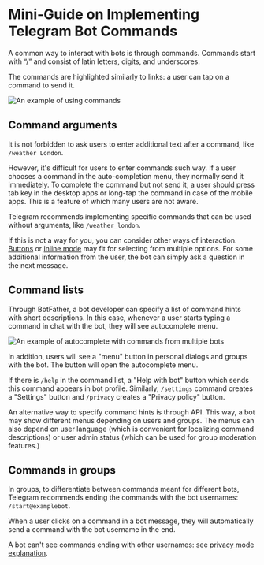 # Mini-Guide on Implementing Telegram Bot Commands 

A common way to interact with bots is through commands. Commands start with “/” and consist of latin letters, digits, 
and underscores.

The commands are highlighted similarly to links: a user can tap on a command to send it.

![An example of using commands](/pictures/ru/commands.png)

## Command arguments

It is not forbidden to ask users to enter additional text after a command, like `/weather London`.

However, it's difficult for users to enter commands such way. If a user chooses a command in the auto-completion menu, they normally send it immediately.
To complete the command but not send it, a user should press tab key in the desktop apps or long-tap the command
in case of the mobile apps. This is a feature of which many users are not aware.

Telegram recommends implementing specific commands that can be used without arguments, like `/weather_london`.

If this is not a way for you, you can consider other ways of interaction.
[Buttons](../messages/buttons) or [inline mode](../interaction/inline) may fit for selecting from multiple options.
For some additional information from the user, the bot can simply ask a question in the next message.

## Command lists

Through BotFather, a bot developer can specify a list of command hints with short descriptions.
In this case, whenever a user starts typing a command in chat with the bot, they will see autocomplete menu.

![An example of autocomplete with commands from multiple bots](/pictures/ru/commands-autocomplete.png)

In addition, users will see a "menu" button in personal dialogs and groups with the bot. The button
will open the autocomplete menu.

If there is `/help` in the command list, a "Help with bot" button which sends this command appears in bot profile.
Similarly, `/settings` command creates a "Settings" button and `/privacy` creates a "Privacy policy" button.

An alternative way to specify command hints is through API. This way, a bot may show different menus depending
on users and groups. The menus can also depend on user language
(which is convenient for localizing command descriptions) or user admin status
(which can be used for group moderation features.)

## Commands in groups

In groups, to differentiate between commands meant for different bots, Telegram recommends ending the commands with the bot usernames: 
`/start@examplebot`.

When a user clicks on a command in a bot message, they will automatically send a command with the bot username in the end.

A bot can't see commands ending with other usernames: see [privacy mode explanation](../chats/groups#privacy).

